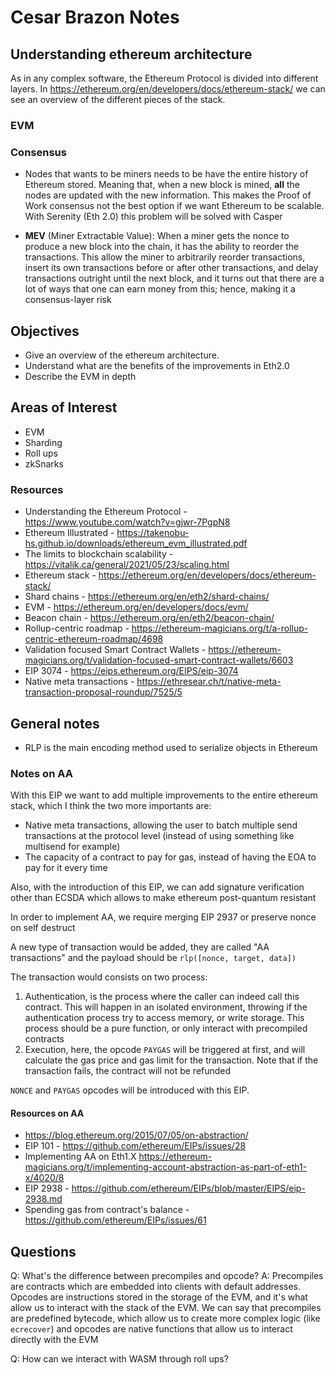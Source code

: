 # Cesar Brazon Notes

## Understanding ethereum architecture

As in any complex software, the Ethereum Protocol is divided into different layers. In https://ethereum.org/en/developers/docs/ethereum-stack/ we can see an overview of the different pieces of the stack.

### EVM

### Consensus

- Nodes that wants to be miners needs to be have the entire history of Ethereum stored. Meaning that, when a new block is mined, **all** the nodes are updated with the new information.
This makes the Proof of Work consensus not the best option if we want Ethereum to be scalable. With Serenity (Eth 2.0) this problem will be solved with Casper

- **MEV** (Miner Extractable Value): When a miner gets the nonce to produce a new block into the chain, it has the ability to reorder the transactions.
This allow the miner to arbitrarily reorder transactions, insert its own transactions before or after other transactions, and delay transactions outright until the next block, and it turns out that there are a lot of ways that one can earn money from this; hence, making it a consensus-layer risk

## Objectives

- Give an overview of the ethereum architecture.
- Understand what are the benefits of the improvements in Eth2.0
- Describe the EVM in depth

## Areas of Interest

- EVM
- Sharding
- Roll ups
- zkSnarks

### Resources

- Understanding the Ethereum Protocol - https://www.youtube.com/watch?v=gjwr-7PgpN8
- Ethereum Illustrated - https://takenobu-hs.github.io/downloads/ethereum_evm_illustrated.pdf
- The limits to blockchain scalability - https://vitalik.ca/general/2021/05/23/scaling.html
- Ethereum stack - https://ethereum.org/en/developers/docs/ethereum-stack/
- Shard chains - https://ethereum.org/en/eth2/shard-chains/
- EVM - https://ethereum.org/en/developers/docs/evm/
- Beacon chain - https://ethereum.org/en/eth2/beacon-chain/
- Rollup-centric roadmap - https://ethereum-magicians.org/t/a-rollup-centric-ethereum-roadmap/4698
- Validation focused Smart Contract Wallets - https://ethereum-magicians.org/t/validation-focused-smart-contract-wallets/6603
- EIP 3074 - https://eips.ethereum.org/EIPS/eip-3074
- Native meta transactions - https://ethresear.ch/t/native-meta-transaction-proposal-roundup/7525/5

## General notes

- RLP is the main encoding method used to serialize objects in Ethereum

### Notes on AA

With this EIP we want to add multiple improvements to the entire ethereum stack, which I think the two more importants are:

- Native meta transactions, allowing the user to batch multiple send transactions at the protocol level (instead of using something like multisend for example)
- The capacity of a contract to pay for gas, instead of having the EOA to pay for it every time

Also, with the introduction of this EIP, we can add signature verification other than ECSDA which allows to make ethereum post-quantum resistant

In order to implement AA, we require merging EIP 2937 or preserve nonce on self destruct

A new type of transaction would be added, they are called "AA transactions" and the payload should be `rlp([nonce, target, data])`

The transaction would consists on two process:

1. Authentication, is the process where the caller can indeed call this contract. This will happen in an isolated environment, throwing if the authentication process try to access memory, or write storage. This process should be a pure function, or only interact with precompiled contracts
2. Execution, here, the opcode `PAYGAS` will be triggered at first, and will calculate the gas price and gas limit for the transaction. Note that if the transaction fails, the contract will not be refunded

`NONCE` and `PAYGAS` opcodes will be introduced with this EIP.

#### Resources on AA

- https://blog.ethereum.org/2015/07/05/on-abstraction/
- EIP 101 - https://github.com/ethereum/EIPs/issues/28
- Implementing AA on Eth1.X https://ethereum-magicians.org/t/implementing-account-abstraction-as-part-of-eth1-x/4020/8
- EIP 2938 - https://github.com/ethereum/EIPs/blob/master/EIPS/eip-2938.md
- Spending gas from contract's balance - https://github.com/ethereum/EIPs/issues/61

## Questions

Q: What's the difference between precompiles and opcode?
A: Precompiles are contracts which are embedded into clients with default addresses. Opcodes are instructions stored in the storage of the EVM, and it's what allow us to interact with the stack of the EVM.
We can say that precompiles are predefined bytecode, which allow us to create more complex logic (like `ecrecover`) and opcodes are native functions that allow us to interact directly with the EVM

Q: How can we interact with WASM through roll ups?
